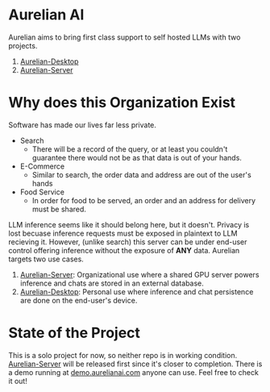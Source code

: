 # Aurelian AI
Aurelian aims to bring first class support to self hosted LLMs with two projects.
1. [Aurelian-Desktop](https://github.com/aurelianai/Aurelian-Desktop)
2. [Aurelian-Server](https://github.com/aurelianai/Aurelian-Server)

# Why does this Organization Exist
Software has made our lives far less private.
 - Search
    - There will be a record of the query, or at least you couldn't guarantee there would not be as that data is out of your hands.
 - E-Commerce
    - Similar to search, the order data and address are out of the user's hands
 - Food Service
    - In order for food to be served, an order and an address for delivery must be shared.

LLM inference seems like it should belong here, but it doesn't. Privacy is lost becuase inference requests must be exposed in plaintext to LLM recieving it. However, (unlike search) this server can be under end-user control offering inference without the exposure of **ANY** data. Aurelian targets two use cases.

1. [Aurelian-Server](https://github.com/aurelianai/Aurelian-Server): Organizational use where a shared GPU server powers inference and chats are stored in an external database.
2. [Aurelian-Desktop](https://github.com/aurelianai/Aurelian-Desktop): Personal use where inference and chat persistence are done on the end-user's device.

# State of the Project
This is a solo project for now, so neither repo is in working condition. [Aurelian-Server](https://github.com/aurelianai/Aurelian-Server) will be released first since it's closer to completion. There is a demo running at [demo.aurelianai.com](demo.aurelianai.com) anyone can use. Feel free to check it out!
